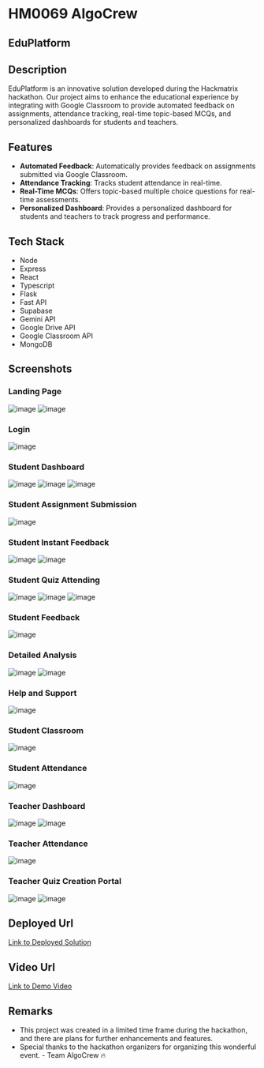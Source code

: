 # HM0069 AlgoCrew

## EduPlatform

## Description
EduPlatform is an innovative solution developed during the Hackmatrix hackathon. Our project aims to enhance the educational experience by integrating with Google Classroom to provide automated feedback on assignments, attendance tracking, real-time topic-based MCQs, and personalized dashboards for students and teachers.

## Features
- **Automated Feedback**: Automatically provides feedback on assignments submitted via Google Classroom.
- **Attendance Tracking**: Tracks student attendance in real-time.
- **Real-Time MCQs**: Offers topic-based multiple choice questions for real-time assessments.
- **Personalized Dashboard**: Provides a personalized dashboard for students and teachers to track progress and performance.

## Tech Stack
- Node
- Express
- React
- Typescript
- Flask
- Fast API
- Supabase
- Gemini API
- Google Drive API
- Google Classroom API
- MongoDB

## Screenshots
### Landing Page
![image](https://github.com/user-attachments/assets/6506e272-5638-4f9b-9796-7c2b058a32c5)
![image](https://github.com/user-attachments/assets/b108c073-8ffe-4012-9e88-369c138e6173)

### Login
![image](https://github.com/user-attachments/assets/7e935399-6993-437a-a231-28fcbb987ef9)

### Student Dashboard
![image](https://github.com/user-attachments/assets/6896bf48-7313-4343-ba4b-cb6fbbb093d7)
![image](https://github.com/user-attachments/assets/c94df459-9fda-4d35-8979-7e3d2f016e7d)
![image](https://github.com/user-attachments/assets/9d917bca-a8a4-436d-8c86-22f8ef237ec4)

### Student Assignment Submission
![image](https://github.com/user-attachments/assets/45c68e09-d241-4798-b261-13f909ebcd27)

### Student Instant Feedback
![image](https://github.com/user-attachments/assets/1723d24e-c8c4-4da4-950f-1c2babc1203d)
![image](https://github.com/user-attachments/assets/86d489a2-efbc-4b36-86a8-51ab36ecd444)

### Student Quiz Attending 
![image](https://github.com/user-attachments/assets/3139834b-a7d1-4de5-a7de-0f58ba98a984)
![image](https://github.com/user-attachments/assets/e17df6d5-98d3-4fdd-be93-1bd95d0ac4f5)
![image](https://github.com/user-attachments/assets/8f34e395-92b6-4584-a273-6e6a1604ff0e)

### Student Feedback
![image](https://github.com/user-attachments/assets/c6f1335c-1d15-4bf8-8034-597d3090d6c0)

### Detailed Analysis
![image](https://github.com/user-attachments/assets/4e99eb77-8e8f-415e-b0ff-4f8c98cdfc28)
![image](https://github.com/user-attachments/assets/f32dfaf2-e7d3-4883-9ee7-a6077ccefdbc)

### Help and Support 
![image](https://github.com/user-attachments/assets/713fbf43-693e-42b9-89b4-d20fc903c1de)

### Student Classroom
![image](https://github.com/user-attachments/assets/4902f3d3-861c-4d1f-b897-410ac78c0963)

### Student Attendance
![image](https://github.com/user-attachments/assets/3f631968-56b8-41cc-a7c6-ac77a835cdeb)

### Teacher Dashboard 
![image](https://github.com/user-attachments/assets/9993c248-99e7-42f9-a092-03f047ed5fcb)
![image](https://github.com/user-attachments/assets/dd37c9e2-70bc-417a-bf07-30026112fc01)

### Teacher Attendance
![image](https://github.com/user-attachments/assets/7515380c-42ad-40ef-9557-1af7fcd45142)

### Teacher Quiz Creation Portal 
![image](https://github.com/user-attachments/assets/15306fa6-3a73-4435-9d5f-187026c1eded)
![image](https://github.com/user-attachments/assets/1dfd0796-cc64-4b0e-bae6-600164b4961b)



## Deployed Url
[Link to Deployed Solution](https://gfgpccoe.in)

## Video Url
[Link to Demo Video](https://drive.google.com/drive/folders/1oS67p8Eqg8g3Ape4NxHd-JCzcLHLEGn4?usp=drive_link)

## Remarks
- This project was created in a limited time frame during the hackathon, and there are plans for further enhancements and features.
- Special thanks to the hackathon organizers for organizing this wonderful event. - Team AlgoCrew 🔥

